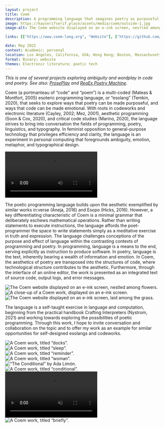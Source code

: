 ```yaml
---
layout: project
title: Coem
description: A programming language that imagines poetry as purposeful and code as emotional.
image: https://kayserifserif.place/assets/media/coem/outside-1.jpg
image-alt: The Coem website displayed on an e-ink screen, nestled among flowers.

links: [["https://www.coem-lang.org", "Website"], ["https://github.com/coem-lang", "GitHub"]]

date: May 2022
context: Academic; personal
location: Los Angeles, California, USA; Hong Kong; Boston, Massachusetts, USA
format: Binary; website
themes: Electronic literature; poetic tech
---
```


*This is one of several projects exploring ambiguity and wordplay in code and poetry. See also: [ProsePlay](/work/proseplay/) and [RegEx Poetry Machine](/work/regex-poetry-machine/).*

Coem (a portmanteau of “code” and “poem”) is a multi-coded (Mateas & Montfort, 2005) esoteric programming language, or “esolang” (Temkin, 2020), that seeks to explore ways that poetry can be made purposeful, and ways that code can be made emotional. With roots in codeworks and electronic literature (Cayley, 2002; Mez, 2001), aesthetic programming (Soon & Cox, 2020), and critical code studies (Marino, 2020), the language strives to bring into conversation the fields of programming, poetry, linguistics, and typography. In feminist opposition to general-purpose technology that privileges efficiency and clarity, the language is an experiment in personal computing that foregrounds ambiguity, emotion, metaphor, and typographical design.

<div class="gallery">
  <div><video controls src="/assets/media/coem/trailer.mp4"></video></div>
</div>

The poetic programming language builds upon the aesthetic exemplified by similar works in:verse (Aneja, 2016) and Esopo (Hicks, 2016). However, a key differentiating characteristic of Coem is a minimal grammar that deliberately eschews mathematical operations. Rather than writing statements to execute instructions, the language affords the poet-programmer the space to write statements simply as a meditative exercise in truth and expression. The language challenges conceptions of the purpose and effect of language within the contrasting contexts of programming and poetry. In programming, language is a means to the end, serving explicitly as instruction to produce software. In poetry, language is the text, inherently bearing a wealth of information and emotion. In Coem, the aesthetics of poetry are transposed into the structures of code, where technological structure contributes to the aesthetic. Furthermore, through the interface of an online editor, the work is presented as an integrated text of source code, output logs, and error messages.

<div class="gallery">
  <div><img src="/assets/media/coem/outside-1.jpg" alt="The Coem website displayed on an e-ink screen, nestled among flowers."></div>
  <div><img src="/assets/media/coem/outside-2.jpg" alt="A close-up of a Coem work, displayed on an e-ink screen."></div>
  <div><img src="/assets/media/coem/outside-3.jpg" alt="The Coem website displayed on an e-ink screen, laid among the grass."></div>
</div>

The language is a self-taught exercise in language and computation, beginning from the practical handbook Crafting Interpreters (Nystrom, 2021) and working towards exploring the possibilities of poetic programming. Through this work, I hope to invite conversation and collaboration on the topic and to offer my work as an example for similar opportunities for self-designed esolangs and codeworks.

<div class="gallery">
  <div><img src="/assets/media/coem/docks.png" alt="A Coem work, titled “docks”."></div>
  <div><img src="/assets/media/coem/sleep.png" alt="A Coem work, titled “sleep”."></div>
</div>

<div class="gallery">
  <div><img src="/assets/media/coem/reminder.png" alt="A Coem work, titled “reminder”."></div>
  <div><img src="/assets/media/coem/woman.png" alt="A Coem work, titled “woman”."></div>
</div>

<div class="gallery">
  <div><img src="/assets/media/coem/conditional-limon.png" alt="“The Conditional” by Ada Limón."></div>
  <div><img src="/assets/media/coem/conditional.png" alt="A Coem work, titled “conditional”."></div>
</div>

<div class="gallery">
  <div><video src="/assets/media/coem/Screen Recording 2022-08-06 at 12.51.09 AM.mp4" autoplay muted="true" controls></video></div>
  <div><img src="/assets/media/coem/briefly.gif" alt="A Coem work, titled “briefly”."></div>
</div>